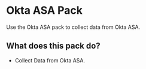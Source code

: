 # Okta ASA Pack
Use the Okta ASA pack to collect data from Okta ASA.

## What does this pack do?
- Collect Data from Okta ASA.